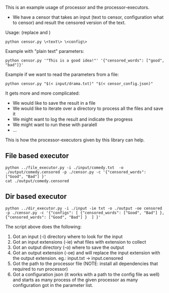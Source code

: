 This is an example usage of processor and the processor-executors.

* We have a censor that takes an input (text to censor, configuration what to censor) and result the censored version of the text.

Usage: (replace <text> and <config>)

```
python censor.py \<text\> \<config\>
```

Example with "plain text" parameters:
```
python censor.py '"This is a good idea!"' '{"censored_words": ["good", "bad"]}'
```

Example if we want to read the parameters from a file:

```
python censor.py "$(< input/drama.txt)" "$(< censor_config.json)"
```

It gets more and more complicated:

* We would like to save the result in a file
* We would like to iterate over a directory to process all the files and save it
* We might want to log the result and indicate the progress
* We might want to run these with paralell
* ...

This is how the processor-executors given by this library can help.

## File based executor

```
python ../file_executor.py -i ./input/comedy.txt  -o ./output/comedy.censored -p ./censor.py -c '{"censored_words": ["Good", "Bad"] }'
cat ./output/comedy.censored
```

## Dir based executor

```
python ../dir_executor.py -i ./input -ie txt -o ./output -oe censored -p ./censor.py -c '{"configs": [ {"censored_words": ["Good", "Bad"] }, {"censored_words": ["Good", "Bad"] }  ] }'
```

The script above does the following:
1. Got an input (-i) directory where to look for the input
2. Got an input extensions (-ie) what files with extension to collect
3. Got an output directory (-o) where to save the output
4. Got an output extension (-oe) and will replace the input extension with the output extension. eg.: input.txt -> input.censored
5. Got the path to the processor file (NOTE: install all dependencies that required to run processor)
6. Got a configuration json (it works with a path to the config file as well) and starts as many process of the given processor as many configuration got in the parameter list.
